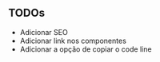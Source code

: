 ## TODOs

- Adicionar SEO
- Adicionar link nos componentes
- Adicionar a opção de copiar o code line
